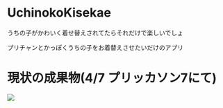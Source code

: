 # UchinokoKisekae
うちの子がかわいく着せ替えされてたらそれだけで楽しいでしょ

プリチャンとかっぽくうちの子をお着替えさせたいだけのアプリ

# 現状の成果物(4/7 プリッカソン7にて)

![](https://github.com/zenmaibane/UchinokoKisekae/blob/master/Assets/readmeResource/screen_to_gif.gif)
